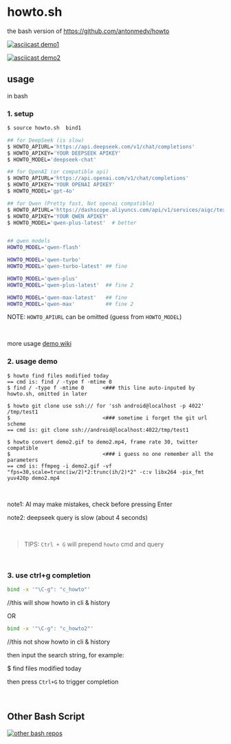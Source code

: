 howto.sh
========

the bash version of
https://github.com/antonmedv/howto


[![asciicast demo1](https://asciinema.org/a/721054.svg)](https://asciinema.org/a/721054)

[![asciicast demo2](https://asciinema.org/a/721064.svg)](https://asciinema.org/a/721064)

## usage
in bash

### 1. setup

```bash
$ source howto.sh  bind1

## for DeepSeek (is slow)
$ HOWTO_APIURL='https://api.deepseek.com/v1/chat/completions'
$ HOWTO_APIKEY='YOUR DEEPSEEK APIKEY'
$ HOWTO_MODEL='deepseek-chat'

## for OpenAI (or compatible api)
$ HOWTO_APIURL='https://api.openai.com/v1/chat/completions'
$ HOWTO_APIKEY='YOUR OPENAI APIKEY'
$ HOWTO_MODEL='gpt-4o'

## for Qwen (Pretty fast, Not openai compatible)
$ HOWTO_APIURL='https://dashscope.aliyuncs.com/api/v1/services/aigc/text-generation/generation'
$ HOWTO_APIKEY='YOUR QWEN APIKEY'
$ HOWTO_MODEL='qwen-plus-latest'  # better


## qwen models
HOWTO_MODEL='qwen-flash'

HOWTO_MODEL='qwen-turbo'
HOWTO_MODEL='qwen-turbo-latest' ## fine

HOWTO_MODEL='qwen-plus'
HOWTO_MODEL='qwen-plus-latest'  ## fine 2

HOWTO_MODEL='qwen-max-latest'   ## fine
HOWTO_MODEL='qwen-max'          ## fine 2
```

NOTE: `HOWTO_APIURL` can be omitted (guess from `HOWTO_MODEL`)

<br>

more usage [demo wiki](https://github.com/yurenchen000/howto.sh/wiki)

### 2. usage demo

```console
$ howto find files modified today
== cmd is: find / -type f -mtime 0
$ find / -type f -mtime 0      <### this line auto-inputed by howto.sh, omitted in later

$ howto git clone use ssh:// for 'ssh android@localhost -p 4022' /tmp/test1
$                              <### sometime i forget the git url scheme
== cmd is: git clone ssh://android@localhost:4022/tmp/test1

$ howto convert demo2.gif to demo2.mp4, frame rate 30, twitter compatible  
$                              <### i guess no one remember all the parameters
== cmd is: ffmpeg -i demo2.gif -vf "fps=30,scale=trunc(iw/2)*2:trunc(ih/2)*2" -c:v libx264 -pix_fmt yuv420p demo2.mp4
```

<br>

note1:
AI may make mistakes, check before pressing Enter

note2:
deepseek query is slow (about 4 seconds)

<br>


> TIPS: `Ctrl + G` will prepend `howto` cmd and query

<br>

### 3. use ctrl+g completion

```bash
bind -x '"\C-g": "c_howto"'
```  
//this will show howto in cli & history

OR

```bash
bind -x '"\C-g": "c_howto2"'
```
//this not show howto in cli & history

then input the search string, for example:

$ find files modified today

then press `Ctrl+G` to trigger completion

<br>

## Other Bash Script

[![other bash repos](https://res.ez2.fun/svg/repos-bash_script.svg)](https://github.com/yurenchen000/yurenchen000/blob/main/repos.md#bash-scripts)

